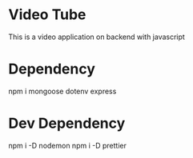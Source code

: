 # Video Tube

This is a video application on backend with javascript

# Dependency
npm i mongoose dotenv express

# Dev Dependency
 npm i -D nodemon 
 npm i -D prettier